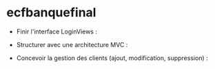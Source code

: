 # ecfbanquefinal

- Finir l'interface LoginViews : 

- Structurer avec une architecture MVC :

- Concevoir la gestion des clients (ajout, modification, suppression) :
 